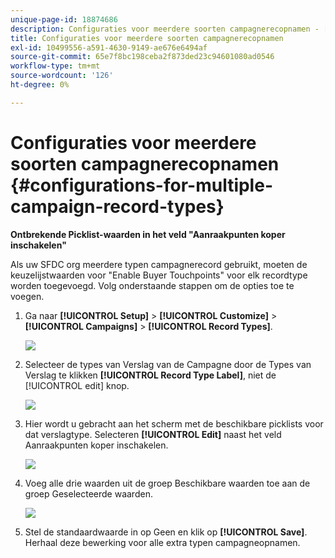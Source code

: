 ```yaml
---
unique-page-id: 18874686
description: Configuraties voor meerdere soorten campagnerecopnamen - [!DNL Marketo Measure] - Productdocumentatie
title: Configuraties voor meerdere soorten campagnerecopnamen
exl-id: 10499556-a591-4630-9149-ae676e6494af
source-git-commit: 65e7f8bc198ceba2f873ded23c94601080ad0546
workflow-type: tm+mt
source-wordcount: '126'
ht-degree: 0%

---
```


# Configuraties voor meerdere soorten campagnerecopnamen {#configurations-for-multiple-campaign-record-types}

**Ontbrekende Picklist-waarden in het veld &quot;Aanraakpunten koper inschakelen&quot;**

Als uw SFDC org meerdere typen campagnerecord gebruikt, moeten de keuzelijstwaarden voor &quot;Enable Buyer Touchpoints&quot; voor elk recordtype worden toegevoegd. Volg onderstaande stappen om de opties toe te voegen.

1. Ga naar **[!UICONTROL Setup]** > **[!UICONTROL Customize]** > **[!UICONTROL Campaigns]** > **[!UICONTROL Record Types]**.

   ![](assets/1.jpg)

1. Selecteer de types van Verslag van de Campagne door de Types van Verslag te klikken **[!UICONTROL Record Type Label]**, niet de [!UICONTROL edit] knop.

   ![](assets/2.jpg)

1. Hier wordt u gebracht aan het scherm met de beschikbare picklists voor dat verslagtype. Selecteren **[!UICONTROL Edit]** naast het veld Aanraakpunten koper inschakelen.

   ![](assets/3.jpg)

1. Voeg alle drie waarden uit de groep Beschikbare waarden toe aan de groep Geselecteerde waarden.

   ![](assets/4.jpg)

1. Stel de standaardwaarde in op Geen en klik op **[!UICONTROL Save]**. Herhaal deze bewerking voor alle extra typen campagneopnamen.
